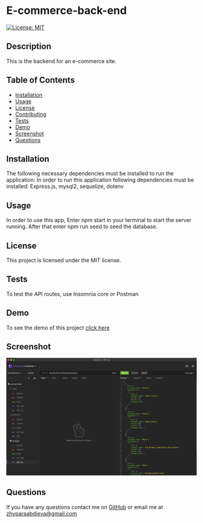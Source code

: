 # E-commerce-back-end
  [![License: MIT](https://img.shields.io/badge/License-MIT-yellow.svg)](https://opensource.org/licenses/MIT)
  ## Description
  This is the backend for an e-commerce site. 
  ## Table of Contents
  * [Installation](#installation)
  * [Usage](#usage)
  * [License](#license)
  * [Contributing](#contributing)
  * [Tests](#tests)
  * [Demo](#demo)
  * [Screenshot](#screenshot)
  * [Questions](#questions)
  ## Installation
  The following necessary dependencies must be installed to run the application: 
  In order to run this application following dependencies must be installed: Express.js, mysql2, sequelize, dotenv
  ## Usage
  In order to use this app,
   Enter npm start in your terminal to start the server running. After that enter npm run seed to seed the database.
  ## License
  This project is licensed under the MIT license.
  ## Tests 
  To test the API routes, use Insomnia core or Postman
  ## Demo
  To see the demo of this project [click here](https://drive.google.com/file/d/1O3aVHhsIJbtFM7-BakMZ9ygCZSrT0Pq8/view)
  ## Screenshot
  ![alt_text](https://github.com/jypara-git/E-commerce-back-end/blob/main/images/api:routes.png)
  ## Questions
  If you have any questions contact me on [GitHub](https://github.com/jypara-git )
  or email me at zhyparaabdieva@gmail.com
